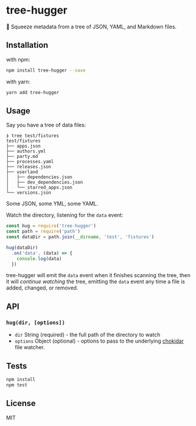# tree-hugger 

🌳 Squeeze metadata from a tree of JSON, YAML, and Markdown files.

## Installation

with npm:

```sh
npm install tree-hugger --save
```

with yarn:

```sh
yarn add tree-hugger
```

## Usage

Say you have a tree of data files:

```
❯ tree test/fixtures 
test/fixtures
├── apps.json
├── authors.yml
├── party.md
├── processes.yaml
├── releases.json
├── userland
│   ├── dependencies.json
│   ├── dev_dependencies.json
│   └── starred_apps.json
└── versions.json
```

Some JSON, some YML, some YAML.

Watch the directory, listening for the `data` event:

```js
const hug = require('tree-hugger')
const path = require('path')
const dataDir = path.join(__dirname, 'test', 'fixtures')

hug(dataDir)
  .on('data', (data) => {
    console.log(data)
  })
```

tree-hugger will emit the `data` event when it finishes scanning the tree,
then it will _continue watching_ the tree, emitting the `data` event
any time a file is added, changed, or removed.

## API

### `hug(dir, [options])`

- `dir` String (required) - the full path of the directory to watch
- `options` Object (optional) - options to pass to the underlying [chokidar](https://github.com/paulmillr/chokidar) file watcher.

## Tests

```sh
npm install
npm test
```

## License

MIT
